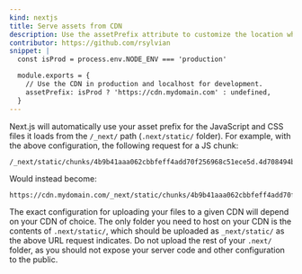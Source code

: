```yaml
---
kind: nextjs
title: Serve assets from CDN
description: Use the assetPrefix attribute to customize the location where Next.js should serve assets in your CDN.
contributor: https://github.com/rsylvian
snippet: |
  const isProd = process.env.NODE_ENV === 'production'

  module.exports = {
    // Use the CDN in production and localhost for development.
    assetPrefix: isProd ? 'https://cdn.mydomain.com' : undefined,
  }
---
```


Next.js will automatically use your asset prefix for the JavaScript and CSS files it loads from the `/_next/` path (`.next/static/` folder). For example, with the above configuration, the following request for a JS chunk:

```
/_next/static/chunks/4b9b41aaa062cbbfeff4add70f256968c51ece5d.4d708494b3aed70c04f0.js
```

Would instead become:

```
https://cdn.mydomain.com/_next/static/chunks/4b9b41aaa062cbbfeff4add70f256968c51ece5d.4d708494b3aed70c04f0.js
```

The exact configuration for uploading your files to a given CDN will depend on your CDN of choice. The only folder you need to host on your CDN is the contents of `.next/static/`, which should be uploaded as `_next/static/` as the above URL request indicates. Do not upload the rest of your `.next/` folder, as you should not expose your server code and other configuration to the public.
